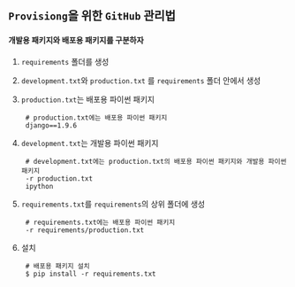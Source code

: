 ## `Provisiong`을 위한 `GitHub` 관리법

#### 개발용 패키지와 배포용 패키지를 구분하자

1. `requirements` 폴더를 생성

2. `development.txt`와 `production.txt` 를 `requirements` 폴더 안에서 생성

3. `production.txt`는 배포용 파이썬 패키지

		# production.txt에는 배포용 파이썬 패키지
		django==1.9.6

4. `development.txt`는 개발용 파이썬 패키지

		# development.txt에는 production.txt의 배포용 파이썬 패키지와 개발용 파이썬 패키지 
		-r production.txt
		ipython

5. `requirements.txt`를 `requirements`의 상위 폴더에 생성

		# requirements.txt에는 배포용 파이썬 패키지
		-r requirements/production.txt

6. 설치

		# 배포용 패키지 설치
		$ pip install -r requirements.txt
